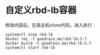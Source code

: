 # 自定义rbd-lb容器

修改内容后，在宿主机clone代码，进入执行：
~~~
systemctl stop rbd-lb
docker rmi -f goodrain.me/rbd-lb:3.7
docker build -t goodrain.me/rbd-lb:3.7
systemctl start rbd-lb
~~~
